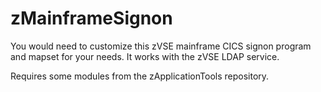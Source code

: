 # zMainframeSignon
You would need to customize this zVSE mainframe CICS signon program and mapset for your needs.  It works with the zVSE LDAP service.

Requires some modules from the zApplicationTools repository.

